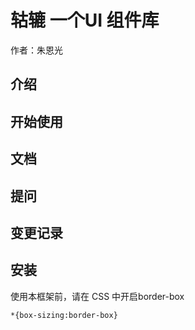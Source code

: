 # 轱辘 一个UI 组件库
作者：朱恩光
## 介绍
## 开始使用
## 文档
## 提问
## 变更记录
## 安装

使用本框架前，请在 CSS  中开启border-box   
```
*{box-sizing:border-box}
```